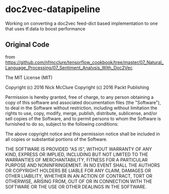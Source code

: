 # doc2vec-datapipeline
Working on converting a doc2vec feed-dict based implementation to one that uses tf.data to boost performance

## Original Code 
from https://github.com/nfmcclure/tensorflow_cookbook/tree/master/07_Natural_Language_Processing/07_Sentiment_Analysis_With_Doc2Vec

The MIT License (MIT)

Copyright (c) 2016 Nick McClure
Copyright (c) 2016 Packt Publishing

Permission is hereby granted, free of charge, to any person obtaining a copy
of this software and associated documentation files (the "Software"), to deal
in the Software without restriction, including without limitation the rights
to use, copy, modify, merge, publish, distribute, sublicense, and/or sell
copies of the Software, and to permit persons to whom the Software is
furnished to do so, subject to the following conditions:

The above copyright notice and this permission notice shall be included in all
copies or substantial portions of the Software.

THE SOFTWARE IS PROVIDED "AS IS", WITHOUT WARRANTY OF ANY KIND, EXPRESS OR
IMPLIED, INCLUDING BUT NOT LIMITED TO THE WARRANTIES OF MERCHANTABILITY,
FITNESS FOR A PARTICULAR PURPOSE AND NONINFRINGEMENT. IN NO EVENT SHALL THE
AUTHORS OR COPYRIGHT HOLDERS BE LIABLE FOR ANY CLAIM, DAMAGES OR OTHER
LIABILITY, WHETHER IN AN ACTION OF CONTRACT, TORT OR OTHERWISE, ARISING FROM,
OUT OF OR IN CONNECTION WITH THE SOFTWARE OR THE USE OR OTHER DEALINGS IN THE
SOFTWARE.
